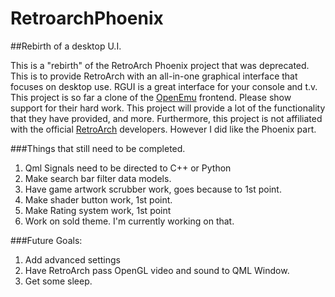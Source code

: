 # RetroarchPhoenix


##Rebirth of a desktop U.I.

This is a "rebirth" of the RetroArch Phoenix project that was deprecated. 
This is to provide RetroArch with an all-in-one graphical interface that focuses on desktop use. 
RGUI is a great interface for your console and t.v. This project is so far a clone of the 
[OpenEmu](http://openemu.org/) frontend. Please show support for their hard work. 
This project will provide a lot of the functionality that they have provided, and more. 
Furthermore, this project is not affiliated with the official 
[RetroArch](https://github.com/libretro/RetroArch) developers. 
However I did like the Phoenix part.

###Things that still need to be completed.

1. Qml Signals need to be directed to C++ or Python
2. Make search bar filter data models.
3. Have game artwork scrubber work, goes because to 1st point.
4. Make shader button work, 1st point.
5. Make Rating system work, 1st point
6. Work on sold theme. I'm currently working on that.

###Future Goals:
1. Add advanced settings
2. Have RetroArch pass OpenGL video and sound to QML Window.
2. Get some sleep.
